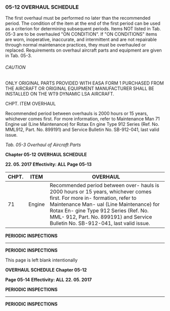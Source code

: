 ### 05-12 OVERHAUL SCHEDULE

The first overhaul must be performed no later than the recommended period. The
condition of the item at the end of the first period can be used as a criterion for determining subsequent periods.
Items NOT listed in Tab. 05-3 are to be overhauled "ON CONDITION". If "ON
CONDITIONS" items are worn, inoperative, inaccurate, and intermittent and are not
repairable through normal maintenance practices, they must be overhauled or replaced.
Requirements on overhaul aircraft parts and equipment are given in Tab. 05-3.

###### CAUTION

ONLY ORIGINAL PARTS PROVIDED WITH EASA FORM 1 PURCHASED
FROM THE AIRCRAFT OR ORIGINAL EQUIPMENT MANUFACTURER
SHALL BE INSTALLED ON THE WT9 DYNAMIC LSA AIRCRAFT.

CHPT. ITEM OVERHAUL

Recommended period between overhauls is 2000 hours or 15 years,
whichever comes first. For more information, refer to Maintenance Man
71 Engine ual (Line Maintenance) for Rotax En
gine Type 912 Series (Ref. No. MML912, Part. No. 899191) and Service
Bulletin No. SB-912-041, last valid
issue.

_Tab._ _05-3 Overhaul of Aircraft Parts_

**Chapter 05-12** **OVERHAUL SCHEDULE**

**22. 05. 2017** **Effectivity: ALL** **Page 05-13**

|CHPT.|ITEM|OVERHAUL|
|---|---|---|
|71|Engine|Recommended period between over- hauls is 2000 hours or 15 years, whichever comes first. For more in- formation, refer to Maintenance Man- ual (Line Maintenance) for Rotax En- gine Type 912 Series (Ref. No. MML- 912, Part. No. 899191) and Service Bulletin No. SB-912-041, last valid issue.|


**PERIODIC INSPECTIONS**


-----

**PERIODIC INSPECTIONS**

This page is left blank intentionally

**OVERHAUL SCHEDULE** **Chapter 05-12**

**Page 05-14** **Effectivity: ALL** **22. 05. 2017**


**PERIODIC INSPECTIONS**


-----

**PERIODIC INSPECTIONS**

